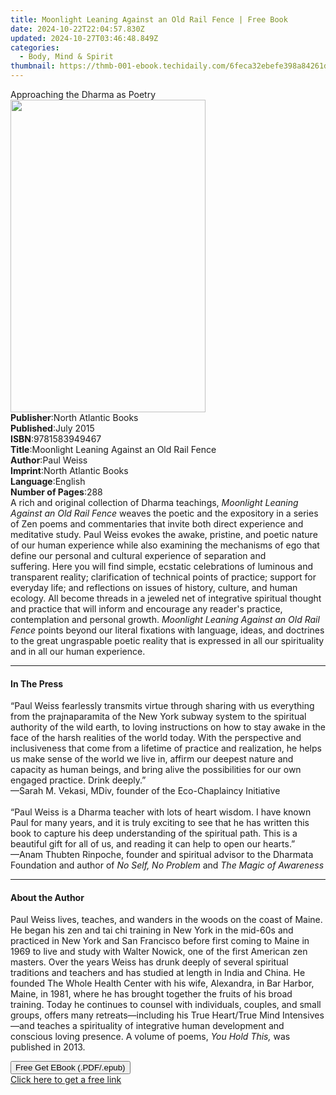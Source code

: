 ```yaml
---
title: Moonlight Leaning Against an Old Rail Fence | Free Book
date: 2024-10-22T22:04:57.830Z
updated: 2024-10-27T03:46:48.849Z
categories:
  - Body, Mind & Spirit
thumbnail: https://thmb-001-ebook.techidaily.com/6feca32ebefe398a84261d3ec368620f169b3563a2854c5face4eee129fa9e78.jpg
---
```

<main id="book-container">
  <div class="flex flex-col">
    <div class="book-brief flex-1 py-6 px-4 sm:p-6 md:py-10 md:px-8">
      <!-- brief-->
      <div class="book-brief-main">Approaching the Dharma as Poetry</div>
    </div>
    <div
      class="book-meta-info flex-1 grid gap-4 col-start-1 col-end-3 row-start-1 sm:mb-6 sm:grid-cols-4 lg:gap-6 lg:col-start-2 lg:row-end-6 lg:row-span-6 lg:mb-0"
    >
      <div
        class="book-meta-info-left place-content-center mt-4 p-4 text-sm leading-6 col-start-2 col-span-2 dark:text-slate-400"
      >
        <img
          class="w-full h-500 object-cover rounded-lg sm:h-255 sm:col-span-2 lg:col-span-full"
          src="https://img-001-ebook.techidaily.com/af53870d8448ce4ca548468b59b8252787b7ac185a0b68a7fbc4f9dae4de5d77.jpg"
          alt=""
          width="312"
          height="500"
        />
      </div>
      <div
        class="book-meta-info-right mt-2 col-start-1 row-start-2 col-span-3 self-center"
      >
        <!-- meta data  -->
        <div class="flex flex-col px-4 md:px-8">
          <div class="flex-1">
            <strong>Publisher</strong>:<span class="px-2"
              >North Atlantic Books</span
            >
          </div>
          <div class="flex-1">
            <strong>Published</strong>:<span class="px-2">July 2015</span>
          </div>
          <div class="flex-1">
            <strong>ISBN</strong>:<span class="px-2">9781583949467</span>
          </div>
          <div class="flex-1">
            <strong>Title</strong>:<span class="px-2"
              >Moonlight Leaning Against an Old Rail Fence</span
            >
          </div>
          <div class="flex-1">
            <strong>Author</strong>:<span class="px-2">Paul Weiss</span>
          </div>
          <div class="flex-1">
            <strong>Imprint</strong>:<span class="px-2"
              >North Atlantic Books</span
            >
          </div>
          <div class="flex-1">
            <strong>Language</strong>:<span class="px-2">English</span>
          </div>
          <div class="flex-1">
            <strong>Number of Pages</strong>:<span class="px-2">288</span>
          </div>
        </div>
      </div>
    </div>
    <div class="book-description flex-1 py-6 px-4 sm:p-6 md:py-10 md:px-8">
      <div class="book-description-main">
        <div accordion-content="" id="description">
          A rich and original collection of Dharma teachings,
          <i>Moonlight Leaning Against an Old Rail Fence</i> weaves the poetic
          and the expository in a series of Zen poems and commentaries that
          invite both direct experience and meditative study.&nbsp;Paul Weiss
          evokes the awake, pristine, and poetic nature of our human experience
          while also examining the mechanisms of ego that define our personal
          and cultural experience of separation and suffering.&nbsp;Here you
          will find simple, ecstatic celebrations of luminous and transparent
          reality; clarification of technical points of practice; support for
          everyday life; and reflections on issues of history, culture, and
          human ecology.&nbsp;All become threads in a jeweled net of integrative
          spiritual thought and practice that will inform and encourage any
          reader's practice, contemplation and personal growth.
          <i>Moonlight Leaning Against an Old Rail Fence</i> points beyond our
          literal fixations with language, ideas, and doctrines to the great
          ungraspable poetic reality that is expressed in all our spirituality
          and in all our human experience.
        </div>
      </div>
    </div>
    <div class="book-excerpts flex-1 py-6 px-4 sm:p-6 md:py-10 md:px-8">
      <!-- excerpts-->
      <div class="book-excerpts-main">
        <hr />
        <h4 class="placeholder placeholder-heading">
          <span>In The Press</span>
        </h4>
        <p>
          “Paul Weiss fearlessly transmits virtue through sharing with us
          everything from the prajnaparamita of the New York subway system to
          the spiritual authority of the wild earth, to loving instructions on
          how to stay awake in the face of the harsh realities of the world
          today.&nbsp;With the perspective and inclusiveness that come from a
          lifetime of practice and realization, he helps us make sense of the
          world we live in, affirm our deepest nature and capacity as human
          beings, and bring alive the possibilities for our own engaged
          practice. Drink deeply.”<br />
          —Sarah M. Vekasi, MDiv, founder of the Eco-Chaplaincy Initiative<br />
          &nbsp;<br />
          “Paul Weiss is a Dharma teacher with lots of heart wisdom. I have
          known Paul for many years, and it is truly exciting to see that he has
          written this book to capture his deep understanding of the spiritual
          path. This is a beautiful gift for all of us, and reading it can help
          to open our hearts.”&nbsp; <br />
          —Anam Thubten Rinpoche, founder and spiritual advisor to the Dharmata
          Foundation and author of <i>No Self, No Problem</i> and
          <i>The Magic of Awareness</i>
        </p>
      </div>
    </div>
    <div class="book-about-author flex-1 py-6 px-4 sm:p-6 md:py-10 md:px-8">
      <!-- about author-->
      <div class="book-main-author-main">
        <hr />
        <h4 class="placeholder placeholder-heading">
          <span>About the Author</span>
        </h4>
        <p>
          Paul Weiss lives, teaches, and wanders in the woods on the coast of
          Maine. He began his zen and tai chi training in New York in the
          mid-60s and practiced in New York and San Francisco before first
          coming to Maine in 1969 to live and study with Walter Nowick, one of
          the first American zen masters.&nbsp;Over the years Weiss has drunk
          deeply of several spiritual traditions and teachers and has studied at
          length in India and China.&nbsp;He founded The Whole Health Center
          with his wife, Alexandra, in Bar Harbor, Maine, in 1981, where he has
          brought together the fruits of his broad training.&nbsp;Today he
          continues to counsel with individuals, couples, and small groups,
          offers many retreats—including his True Heart/True Mind Intensives—and
          teaches a spirituality of integrative human development and conscious
          loving presence.&nbsp;A volume of poems, <i>You Hold This, </i>was
          published in 2013.
        </p>
      </div>
    </div>
    <div class="book-free-get flex-1 py-6 px-4 sm:p-6 md:py-10 md:px-8">
      <button
        id="btn-free-get"
        class="bg-blue-500 hover:bg-blue-700 text-white font-bold py-2 px-4 rounded"
      >
        Free Get EBook (.PDF/.epub)
      </button>
      <div id="countdown-display" class="px-2 text-lg mt-2"></div>
      <a
        id="free-link"
        class="hidden bg-blue-500 hover:bg-blue-700 text-white font-bold py-2 px-4 rounded"
        href="https://www.ebooks.com/en-us/book/1813711/moonlight-leaning-against-an-old-rail-fence/paul-weiss/"
        target="_blank"
        >Click here to get a free link</a
      >
    </div>
    <script>
      let countdownTime = 0;
      let countdownInterval = null;
      document
        .getElementById('btn-free-get')
        .addEventListener('click', startCountdown);
      function startCountdown() {
        countdownTime = new Date().getTime() + 60000 * 3;
        countdownInterval = setInterval(updateCountdown, 1000);
        document.getElementById('btn-free-get').disabled = true;
        document
          .getElementById('btn-free-get')
          .classList.add('bg-gray-500', 'cursor-not-allowed');
      }
      function updateCountdown() {
        let currentTime = new Date().getTime();
        let timeLeft = countdownTime - currentTime;
        let secondsLeft = Math.floor(timeLeft / 1000);
        document.getElementById('countdown-display').innerHTML =
          `Remaining time: ${secondsLeft} seconds.`;
        if (secondsLeft <= 0) {
          clearInterval(countdownInterval);
          document.getElementById('btn-free-get').classList.add('hidden');
          document.getElementById('free-link').classList.remove('hidden');
          document.getElementById('countdown-display').innerHTML = '';
        }
      }
    </script>
  </div>
</main>

<ins class="adsbygoogle"
      style="display:block"
      data-ad-client="ca-pub-7571918770474297"
      data-ad-slot="8358498916"
      data-ad-format="auto"
      data-full-width-responsive="true"></ins>
    